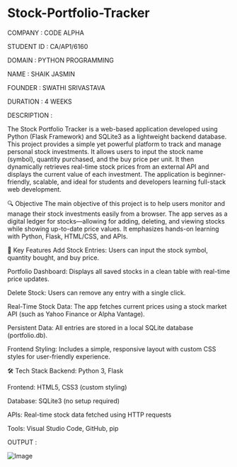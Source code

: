 # Stock-Portfolio-Tracker

COMPANY : CODE ALPHA

STUDENT ID : CA/AP1/6160

DOMAIN : PYTHON PROGRAMMING

NAME : SHAIK JASMIN

FOUNDER : SWATHI SRIVASTAVA

DURATION : 4 WEEKS

DESCRIPTION : 

The Stock Portfolio Tracker is a web-based application developed using Python (Flask Framework) and SQLite3 as a lightweight backend database. This project provides a simple yet powerful platform to track and manage personal stock investments. It allows users to input the stock name (symbol), quantity purchased, and the buy price per unit. It then dynamically retrieves real-time stock prices from an external API and displays the current value of each investment. The application is beginner-friendly, scalable, and ideal for students and developers learning full-stack web development.

🔍 Objective
The main objective of this project is to help users monitor and manage their stock investments easily from a browser. The app serves as a digital ledger for stocks—allowing for adding, deleting, and viewing stocks while showing up-to-date price values. It emphasizes hands-on learning with Python, Flask, HTML/CSS, and APIs.

🧩 Key Features
Add Stock Entries: Users can input the stock symbol, quantity bought, and buy price.

Portfolio Dashboard: Displays all saved stocks in a clean table with real-time price updates.

Delete Stock: Users can remove any entry with a single click.

Real-Time Stock Data: The app fetches current prices using a stock market API (such as Yahoo Finance or Alpha Vantage).

Persistent Data: All entries are stored in a local SQLite database (portfolio.db).

Frontend Styling: Includes a simple, responsive layout with custom CSS styles for user-friendly experience.

🛠️ Tech Stack
Backend: Python 3, Flask

Frontend: HTML5, CSS3 (custom styling)

Database: SQLite3 (no setup required)

APIs: Real-time stock data fetched using HTTP requests

Tools: Visual Studio Code, GitHub, pip

OUTPUT : 

![Image](https://github.com/user-attachments/assets/ca46cc78-3d61-49ba-a60c-f1c5475821e9)
